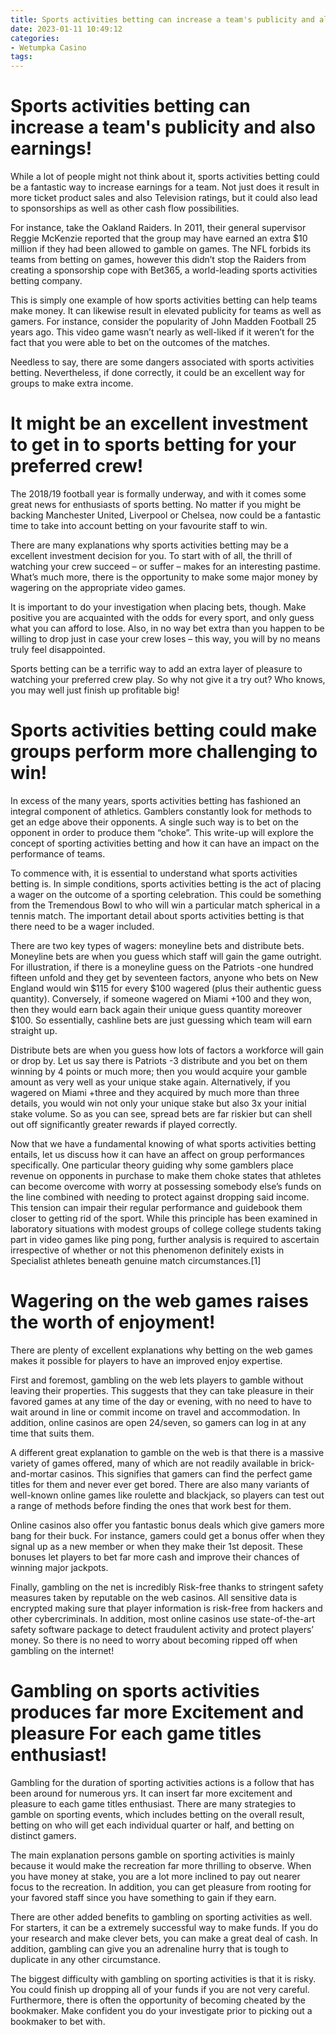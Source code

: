 ```yaml
---
title: Sports activities betting can increase a team's publicity and also earnings!
date: 2023-01-11 10:49:12
categories:
- Wetumpka Casino
tags:
---
```



#  Sports activities betting can increase a team's publicity and also earnings!

While a lot of people might not think about it, sports activities betting could be a fantastic way to increase earnings for a team. Not just does it result in more ticket product sales and also Television ratings, but it could also lead to sponsorships as well as other cash flow possibilities.

For instance, take the Oakland Raiders. In 2011, their general supervisor Reggie McKenzie reported that the group may have earned an extra $10 million if they had been allowed to gamble on games. The NFL forbids its teams from betting on games, however this didn’t stop the Raiders from creating a sponsorship cope with Bet365, a world-leading sports activities betting company.

This is simply one example of how sports activities betting can help teams make money. It can likewise result in elevated publicity for teams as well as gamers. For instance, consider the popularity of John Madden Football 25 years ago. This video game wasn’t nearly as well-liked if it weren’t for the fact that you were able to bet on the outcomes of the matches.

Needless to say, there are some dangers associated with sports activities betting. Nevertheless, if done correctly, it could be an excellent way for groups to make extra income.

#  It might be an excellent investment to get in to sports betting for your preferred crew!

The 2018/19 football year is formally underway, and with it comes some great news for enthusiasts of sports betting. No matter if you might be backing Manchester United, Liverpool or Chelsea, now could be a fantastic time to take into account betting on your favourite staff to win.

There are many explanations why sports activities betting may be a excellent investment decision for you. To start with of all, the thrill of watching your crew succeed – or suffer – makes for an interesting pastime. What’s much more, there is the opportunity to make some major money by wagering on the appropriate video games.

It is important to do your investigation when placing bets, though. Make positive you are acquainted with the odds for every sport, and only guess what you can afford to lose. Also, in no way bet extra than you happen to be willing to drop just in case your crew loses – this way, you will by no means truly feel disappointed.

Sports betting can be a terrific way to add an extra layer of pleasure to watching your preferred crew play. So why not give it a try out? Who knows, you may well just finish up profitable big!

#  Sports activities betting could make groups perform more challenging to win!

In excess of the many years, sports activities betting has fashioned an integral component of athletics. Gamblers constantly look for methods to get an edge above their opponents. A single such way is to bet on the opponent in order to produce them “choke”. This write-up will explore the concept of sporting activities betting and how it can have an impact on the performance of teams.

To commence with, it is essential to understand what sports activities betting is. In simple conditions, sports activities betting is the act of placing a wager on the outcome of a sporting celebration. This could be something from the Tremendous Bowl to who will win a particular match spherical in a tennis match. The important detail about sports activities betting is that there need to be a wager included.

There are two key types of wagers: moneyline bets and distribute bets. Moneyline bets are when you guess which staff will gain the game outright. For illustration, if there is a moneyline guess on the Patriots -one hundred fifteen unfold and they get by seventeen factors, anyone who bets on New England would win $115 for every $100 wagered (plus their authentic guess quantity). Conversely, if someone wagered on Miami +100 and they won, then they would earn back again their unique guess quantity moreover $100. So essentially, cashline bets are just guessing which team will earn straight up.

Distribute bets are when you guess how lots of factors a workforce will gain or drop by. Let us say there is Patriots -3 distribute and you bet on them winning by 4 points or much more; then you would acquire your gamble amount as very well as your unique stake again. Alternatively, if you wagered on Miami +three and they acquired by much more than three details, you would win not only your unique stake but also 3x your initial stake volume. So as you can see, spread bets are far riskier but can shell out off significantly greater rewards if played correctly.

Now that we have a fundamental knowing of what sports activities betting entails, let us discuss how it can have an affect on group performances specifically. One particular theory guiding why some gamblers place revenue on opponents in purchase to make them choke states that athletes can become overcome with worry at possessing somebody else’s funds on the line combined with needing to protect against dropping said income. This tension can impair their regular performance and guidebook them closer to getting rid of the sport. While this principle has been examined in laboratory situations with modest groups of college college students taking part in video games like ping pong, further analysis is required to ascertain irrespective of whether or not this phenomenon definitely exists in Specialist athletes beneath genuine match circumstances.[1]

#  Wagering on the web games raises the worth of enjoyment!

There are plenty of excellent explanations why betting on the web games makes it possible for players to have an improved enjoy expertise. 

First and foremost, gambling on the web lets players to gamble without leaving their properties. This suggests that they can take pleasure in their favored games at any time of the day or evening, with no need to have to wait around in line or commit income on travel and accommodation. In addition, online casinos are open 24/seven, so gamers can log in at any time that suits them.

A different great explanation to gamble on the web is that there is a massive variety of games offered, many of which are not readily available in brick-and-mortar casinos. This signifies that gamers can find the perfect game titles for them and never ever get bored. There are also many variants of well-known online games like roulette and blackjack, so players can test out a range of methods before finding the ones that work best for them.

Online casinos also offer you fantastic bonus deals which give gamers more bang for their buck. For instance, gamers could get a bonus offer when they signal up as a new member or when they make their 1st deposit. These bonuses let players to bet far more cash and improve their chances of winning major jackpots.

Finally, gambling on the net is incredibly Risk-free thanks to stringent safety measures taken by reputable on the web casinos. All sensitive data is encrypted making sure that player information is risk-free from hackers and other cybercriminals. In addition, most online casinos use state-of-the-art safety software package to detect fraudulent activity and protect players’ money. So there is no need to worry about becoming ripped off when gambling on the internet!

#  Gambling on sports activities produces far more Excitement and pleasure For each game titles enthusiast!

Gambling for the duration of sporting activities actions is a follow that has been around for numerous yrs. It can insert far more excitement and pleasure to each game titles enthusiast. There are many strategies to gamble on sporting events, which includes betting on the overall result, betting on who will get each individual quarter or half, and betting on distinct gamers.

The main explanation persons gamble on sporting activities is mainly because it would make the recreation far more thrilling to observe. When you have money at stake, you are a lot more inclined to pay out nearer focus to the recreation. In addition, you can get pleasure from rooting for your favored staff since you have something to gain if they earn.

There are other added benefits to gambling on sporting activities as well. For starters, it can be a extremely successful way to make funds. If you do your research and make clever bets, you can make a great deal of cash. In addition, gambling can give you an adrenaline hurry that is tough to duplicate in any other circumstance.

The biggest difficulty with gambling on sporting activities is that it is risky. You could finish up dropping all of your funds if you are not very careful. Furthermore, there is often the opportunity of becoming cheated by the bookmaker. Make confident you do your investigate prior to picking out a bookmaker to bet with.